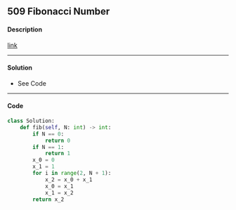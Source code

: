 ## 509 Fibonacci Number

#### Description

[link](https://leetcode.com/problems/fibonacci-number/)

---

#### Solution

- See Code

---

#### Code

<!-- O(n) -->

```python
class Solution:
    def fib(self, N: int) -> int:
        if N == 0:
            return 0
        if N == 1:
            return 1
        x_0 = 0
        x_1 = 1
        for i in range(2, N + 1):
            x_2 = x_0 + x_1
            x_0 = x_1
            x_1 = x_2
        return x_2
```

